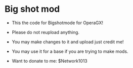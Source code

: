 # Big shot mod
- This the code for Bigshotmode for OperaGX!
- Please do not reupload anything.


- You may make changes to it and upload just credit me!
- You may use it for a base if you are trying to make mods.


- Want to donate to me: $Network1013
